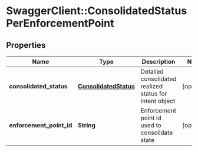 # SwaggerClient::ConsolidatedStatusPerEnforcementPoint

## Properties
Name | Type | Description | Notes
------------ | ------------- | ------------- | -------------
**consolidated_status** | [**ConsolidatedStatus**](ConsolidatedStatus.md) | Detailed consolidated realized status for intent object | [optional] 
**enforcement_point_id** | **String** | Enforcement point id used to consolidate state | [optional] 


